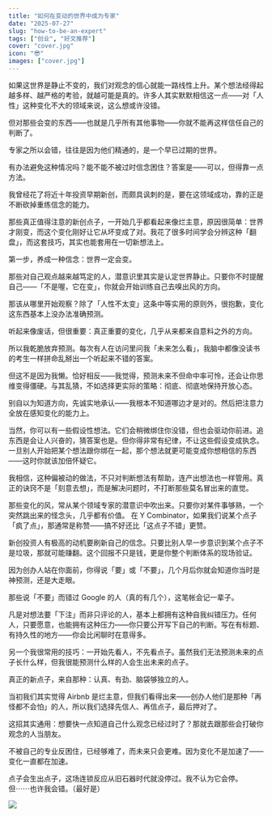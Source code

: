 ```yaml
---
title: "如何在变动的世界中成为专家"
date: "2025-07-27"
slug: "how-to-be-an-expert"
tags: ["创业", "好文推荐"]
cover: "cover.jpg"
icon: "😎"
images: ["cover.jpg"]
---
```

如果这世界是静止不变的，我们对观念的信心就能一路线性上升。某个想法经得起越多样、越严格的考验，就越可能是真的。许多人其实默默相信这一点——对「人性」这种变化不大的领域来说，这么想或许没错。



但对那些会变的东西——也就是几乎所有其他事物——你就不能再这样信任自己的判断了。



专家之所以会错，往往是因为他们精通的，是一个早已过期的世界。



有办法避免这种情况吗？能不能不被过时信念困住？答案是——可以，但得靠一点方法。



我曾经花了将近十年投资早期新创，而颇具讽刺的是，要在这领域成功，靠的正是不断砍掉重练信念的能力。



那些真正值得注意的新创点子，一开始几乎都看起来像烂主意，原因很简单：世界才刚变，而这个变化刚好让它从坏变成了对。我花了很多时间学会分辨这种「翻盘」，而这套技巧，其实也能套用在一切新想法上。



第一步，养成一种信念：世界一定会变。



那些对自己观点越来越笃定的人，潜意识里其实是认定世界静止。只要你不时提醒自己——「不是喔，它在变」，你就会开始训练自己去嗅出风的方向。



那该从哪里开始观察？除了「人性不太变」这条中等实用的原则外，很抱歉，变化这东西基本上没办法准确预测。



听起来像废话，但很重要：真正重要的变化，几乎从来都来自意料之外的方向。



所以我乾脆放弃预测。每次有人在访问里问我「未来怎么看」，我脑中都像没读书的考生一样拼命乱掰出一个听起来不错的答案。



但这不是因为我懒。恰好相反——我觉得，预测未来不但命中率可怜，还会让你思维变得僵硬。与其乱猜，不如选择更实际的策略：彻底、彻底地保持开放心态。



别自以为知道方向，先诚实地承认——我根本不知道哪边才是对的。然后把注意力全放在感知变化的能力上。



当然，你可以有一些假设性想法。它们会稍微绑住你没错，但也会驱动你前进。追东西是会让人兴奋的，猜答案也是。但你得非常有纪律，不让这些假设变成执念。
一旦别人开始把某个想法跟你绑在一起，那个想法就更可能变成你想相信的东西——这时你就该加倍怀疑它。



我相信，这种偏被动的做法，不只对判断想法有帮助，连产出想法也一样管用。真正的诀窍不是「刻意去想」，而是解决问题时，不打断那些莫名冒出来的直觉。



那些变化的风，常从某个领域专家的潜意识中吹出来。只要你对某件事够熟，一个突然跳出来的怪念头，几乎都有价值。
在 Y Combinator，如果我们说某个点子「疯了点」，那通常是称赞——搞不好还比「这点子不错」更赞。



新创投资人有极高的动机要刷新自己的信念。只要比别人早一步意识到某个点子不是垃圾，那就可能赚翻。这个回报不只是钱，更是你整个判断体系的现场验证。



因为创办人站在你面前，你得说「要」或「不要」，几个月后你就会知道你当时是神预测，还是大走眼。



那些说「不要」而错过 Google 的人（真的有几个），这笔帐会记一辈子。



凡是对想法要「下注」而非只评论的人，基本上都拥有这种自我纠错压力。任何人，只要愿意，也能拥有这种压力——你只要公开写下自己的判断。写在有标题、有持久性的地方——你会比闲聊时在意得多。



另一个我很常用的技巧：一开始先看人，不先看点子。虽然我们无法预测未来的点子长什么样，但我很能预测什么样的人会生出未来的点子。



真正的新点子，来自那种：认真、有劲、脑袋够独立的人。



当初我们其实觉得 Airbnb 是烂主意，但我们看得出来——创办人他们是那种「再怪都不会怕」的人，所以我们选择先信人、再信点子，最后押对了。



这招其实通用：想要快一点知道自己什么观念已经过时了？那就去跟那些会打破你观念的人当朋友。



不被自己的专业反困住，已经够难了，而未来只会更难。因为变化不是加速了——变化一直都在加速。



点子会生出点子，这场连锁反应从旧石器时代就没停过。我不认为它会停。
但⋯⋯也许我会错。（最好是）




![](https://prod-files-secure.s3.us-west-2.amazonaws.com/112d0858-5090-4d34-a606-b75eb8d65fd2/46476355-9cf3-4e99-9b7a-3531bc426380/1000202064.png?X-Amz-Algorithm=AWS4-HMAC-SHA256&X-Amz-Content-Sha256=UNSIGNED-PAYLOAD&X-Amz-Credential=ASIAZI2LB466VOUMEGA2%2F20250826%2Fus-west-2%2Fs3%2Faws4_request&X-Amz-Date=20250826T174450Z&X-Amz-Expires=3600&X-Amz-Security-Token=IQoJb3JpZ2luX2VjECEaCXVzLXdlc3QtMiJHMEUCIQCSKS6xJx85NafnODImCF5LOlM%2Be8P53vaeU6OJ3%2BZpAQIgCH8HwmTIcS4DGIVuclKPw6heHRKSotXOq%2BxdEUEqv1oq%2FwMIehAAGgw2Mzc0MjMxODM4MDUiDFvE4onrTMGTZLpV6ircAy%2BO9g%2B8Z4IABQt1%2BkaQlB4FGr5JHB49PvIDg%2BNCc%2FMBHrtJCUdJCRK4pA4ji4oY4LJO%2FbJbkBKEbggnszCM0ZABplmwq1IFkpoM8OBJHlmkNF3VTJmRA%2F11t1mQHxgdzPUaGke4KXs3PMjoMG%2BzLkd3z8NyZzQ8FkUycX8JN9KrnGfE8sTP0royBE4o11x7JPhxfiEeScQgGpAqH5mCqmmwOxn%2Bmgh4bUGxUt%2FvUfjADut9aBTl50eQi8FdPXhMapkjX2szxZDzL5Sg8NuHfEFjlrpvADzhRV5dWAnQS2KyIqsmMmVOnHA8sQS%2B1G2FK7%2BpGQvBb69vD8Zr4GzOmGMj4PEWuYdP398Vb3s9yvIptGPjS1fsYvBhZza6cODasnj7dwD%2B%2FBzrKe9lUO1qJocKZj%2Fog1XCDNEuA5nZ%2F9Qrn26j98z6tRo17y%2FBQZuGhyPfVBe4IleQrlSwOXexx9ZP7BCBX53m4i7efrQC41TdMlAe1oyUdzE7Y%2BOBMKd%2FczKFxZr9vXiuhL9WJ98EEjIVDPv1LNILtMbHkTsiIDxYMDmQb4d3ePEgFZw%2FGlEetfzHQ5uToO4p4iUYkk3oHdAqzB1eU3NoL9M95pANysfUeCL0nrGl1n9dPTXxMLLDt8UGOqUBxgrzmKLuMEGO1ffAH4SpeqvFnPYnux6dAYa1N7uerlDWNK9METGFWuTHPP3doKz7H4hi57E7xtSFiNNED4HFcx03qRF9QiAyB82WPU1%2FI%2BrsgYKBBSFYVHx31bgurbNBahoO7urVGmH0kItZus1vmcjk2psMORjM1WsLhxa5oVAzAlRy9943kHhJ8EC8zlM46tduIrBrnIYSb0whPZitOUddDr1Y&X-Amz-Signature=9a210ba4027a1383a0ccca6caa2c70e40fd3b6c369b6a0a2a4fb37ff1c2917db&X-Amz-SignedHeaders=host&x-amz-checksum-mode=ENABLED&x-id=GetObject)

